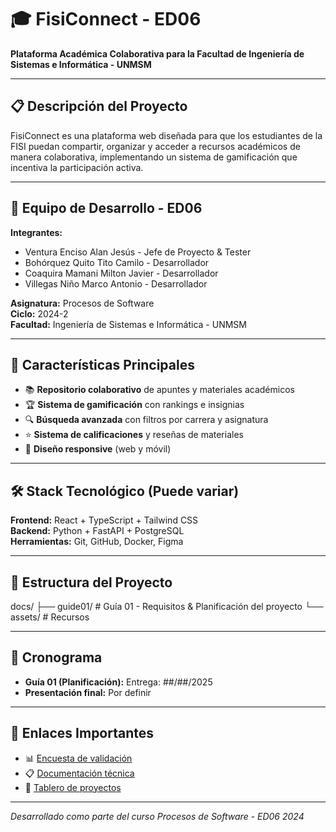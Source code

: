 # 🎓 FisiConnect - ED06

**Plataforma Académica Colaborativa para la Facultad de Ingeniería de Sistemas e Informática - UNMSM**

---

## 📋 Descripción del Proyecto

FisiConnect es una plataforma web diseñada para que los estudiantes de la FISI puedan compartir, organizar y acceder a recursos académicos de manera colaborativa, implementando un sistema de gamificación que incentiva la participación activa.

---

## 👥 Equipo de Desarrollo - ED06

**Integrantes:**
- Ventura Enciso Alan Jesús - Jefe de Proyecto & Tester
- Bohórquez Quito Tito Camilo - Desarrollador
- Coaquira Mamani Milton Javier - Desarrollador
- Villegas Niño Marco Antonio - Desarrollador

**Asignatura:** Procesos de Software  
**Ciclo:** 2024-2  
**Facultad:** Ingeniería de Sistemas e Informática - UNMSM

---

## 🚀 Características Principales

- 📚 **Repositorio colaborativo** de apuntes y materiales académicos
- 🏆 **Sistema de gamificación** con rankings e insignias
- 🔍 **Búsqueda avanzada** con filtros por carrera y asignatura
- ⭐ **Sistema de calificaciones** y reseñas de materiales
- 📱 **Diseño responsive** (web y móvil)

---

## 🛠️ Stack Tecnológico (Puede variar)

**Frontend:** React + TypeScript + Tailwind CSS  
**Backend:** Python + FastAPI + PostgreSQL  
**Herramientas:** Git, GitHub, Docker, Figma

---

## 📁 Estructura del Proyecto
docs/
├── guide01/ # Guía 01 - Requisitos & Planificación del proyecto
└── assets/ # Recursos

---

## 📅 Cronograma

- **Guía 01 (Planificación):** Entrega: ##/##/2025
- **Presentación final:** Por definir

---

## 🔗 Enlaces Importantes

- 📊 [Encuesta de validación](https://forms.gle/ksuaajfXY4p3QE18A)
- 📋 [Documentación técnica](./docs/)
- 🎯 [Tablero de proyectos]([enlace-al-tablero])

---

*Desarrollado como parte del curso Procesos de Software - ED06 2024*